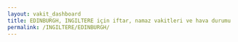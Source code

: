 ```yaml
---
layout: vakit_dashboard
title: EDINBURGH, INGILTERE için iftar, namaz vakitleri ve hava durumu - ilçe/eyalet seç
permalink: /INGILTERE/EDINBURGH/
---
```


<script type="text/javascript">
  var GLOBAL_COUNTRY = 'INGILTERE';
  var GLOBAL_CITY = 'EDINBURGH';
  var GLOBAL_STATE = '';
  var lat = 72;
  var lon = 21;
</script>
